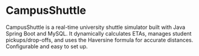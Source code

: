 # CampusShuttle
CampusShuttle is a real-time university shuttle simulator built with Java Spring Boot and MySQL. It dynamically calculates ETAs, manages student pickups/drop-offs, and uses the Haversine formula for accurate distances. Configurable and easy to set up.
